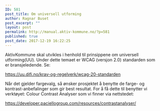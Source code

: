 ```yaml
---
ID: 581
post_title: Om universell utforming
author: Ragnar Buset
post_excerpt: ""
layout: post
permalink: http://manual.aktiv-kommune.no/?p=581
published: true
post_date: 2017-12-19 16:22:25
---
```

AktivKommune skal utvikles i henhold til prinsippene om universell utforming(UU). Under dette temaet er WCAG (versjon 2.0) standarden som er bransjeledende. Se:

https://uu.difi.no/krav-og-regelverk/wcag-20-standarden

Når det gjelder fargevalg, så ønsker prosjektet å benytte de farge- og kontrast-anbefalinger som gir best resultat. For å få dette til benytter vi verktøyet:
Colour Contrast Analyser
som vi finner via nettstedet: 

https://developer.paciellogroup.com/resources/contrastanalyser/